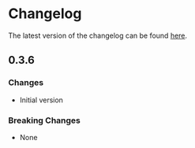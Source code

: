 # Changelog

The latest version of the changelog can be found [here](https://github.com/Azure/bicep-registry-modules/blob/main/avm/res/kubernetes-configuration/extension/CHANGELOG.md).

## 0.3.6

### Changes

- Initial version

### Breaking Changes

- None
